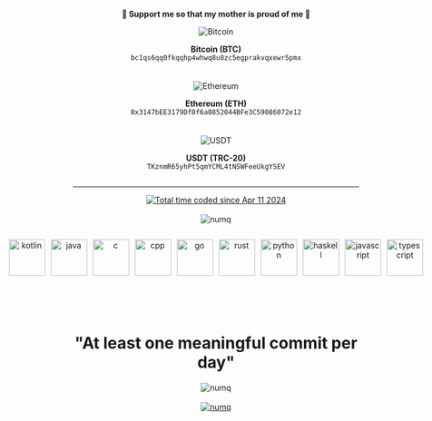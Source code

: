 <div style="text-align: center;"><p align="center">
    <strong>🌟 Support me so that my mother is proud of me 🌟</strong></p>
</div>
<div align="center" style="display: flex; justify-content: center; gap: 20px; flex-wrap: wrap;">
    <div style="text-align: center;">
        <img src="https://raw.githubusercontent.com/ErikThiart/cryptocurrency-icons/master/32/bitcoin.png"
             alt="Bitcoin"/>
        <p><strong>Bitcoin (BTC)</strong><br/><code>bc1qs6qq0fkqqhp4whwq8u8zc5egprakvqxewr5pmx</code></p>
    </div>
    <div style="text-align: center;">
        <img src="https://raw.githubusercontent.com/ErikThiart/cryptocurrency-icons/master/32/ethereum.png"
             alt="Ethereum"/>
        <p><strong>Ethereum (ETH)</strong><br/> <code>0x3147bEE3179Df0f6a0852044BFe3C59086072e12</code></p>
    </div>
    <div style="text-align: center;">
        <img src="https://raw.githubusercontent.com/ErikThiart/cryptocurrency-icons/master/32/tether.png"
             alt="USDT"/>
        <p><strong>USDT (TRC-20)</strong><br/> <code>TKznmR65yhPt5qmYCML4tNSWFeeUkgYSEV</code></p>
    </div>
</div>

---

<div align="center"><a href="https://wakatime.com/@018ecee5-57ac-4d53-9e8a-a02bf99c734f"><img src="https://wakatime.com/badge/user/018ecee5-57ac-4d53-9e8a-a02bf99c734f.svg" alt="Total time coded since Apr 11 2024" /></a></div>

<br/>

<div align="center"><img src="https://github-readme-stats.vercel.app/api/top-langs?username=numq&show_icons=true&locale=en&layout=compact" alt="numq"/></div>

<br/>

<div align="center" style="display: flex; justify-content: center; gap: 10px; padding: 10px; height: 100px;">
    <img src="https://cdn.jsdelivr.net/gh/devicons/devicon@latest/icons/kotlin/kotlin-original.svg" alt="kotlin" width="64px"/>
    <img src="https://cdn.jsdelivr.net/gh/devicons/devicon@latest/icons/java/java-original.svg" alt="java" width="64px"/>
    <img src="https://cdn.jsdelivr.net/gh/devicons/devicon@latest/icons/c/c-original.svg" alt="c" width="64px"/>
    <img src="https://cdn.jsdelivr.net/gh/devicons/devicon@latest/icons/cplusplus/cplusplus-original.svg" alt="cpp" width="64px"/>
    <img src="https://cdn.jsdelivr.net/gh/devicons/devicon@latest/icons/go/go-original-wordmark.svg" alt="go" width="64px"/>
    <img src="https://cdn.jsdelivr.net/gh/devicons/devicon@latest/icons/rust/rust-original.svg" alt="rust" width="64px"/>
    <img src="https://cdn.jsdelivr.net/gh/devicons/devicon@latest/icons/python/python-original.svg" alt="python" width="64px"/>
    <img src="https://cdn.jsdelivr.net/gh/devicons/devicon@latest/icons/haskell/haskell-original.svg" alt="haskell" width="64px"/>
    <img src="https://cdn.jsdelivr.net/gh/devicons/devicon@latest/icons/javascript/javascript-original.svg" alt="javascript" width="64px"/>
    <img src="https://cdn.jsdelivr.net/gh/devicons/devicon@latest/icons/typescript/typescript-original.svg" alt="typescript" width="64px"/>
</div>

<br/>

<h1 align="center">"At least one meaningful commit per day"</h1>

<div align="center"><img src="https://github-readme-streak-stats.herokuapp.com/?user=numq&" alt="numq"/></div>

<br/>

<div align="center"><a href="https://www.codewars.com/users/numq/"><img src="https://www.codewars.com/users/numq/badges/large" alt="numq"/></a></div>
